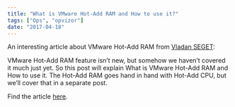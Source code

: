 ```yaml
---
title: "What is VMware Hot-Add RAM and How to use it?"
tags: ["Ops", "opvizor"]
date: "2017-04-18"
---
```


An interesting article about VMware Hot-Add RAM from [Vladan SEGET](https://www.vladan.fr/author/vladan/):

VMware Hot-Add RAM feature isn’t new, but somehow we haven’t covered it much just yet. So this post will explain What is VMware Hot-Add RAM and How to use it. The Hot-Add RAM goes hand in hand with Hot-Add CPU, but we’ll cover that in a separate post.

Find the article [here](https://www.vladan.fr/vmware-hot-add-ram-use/).
